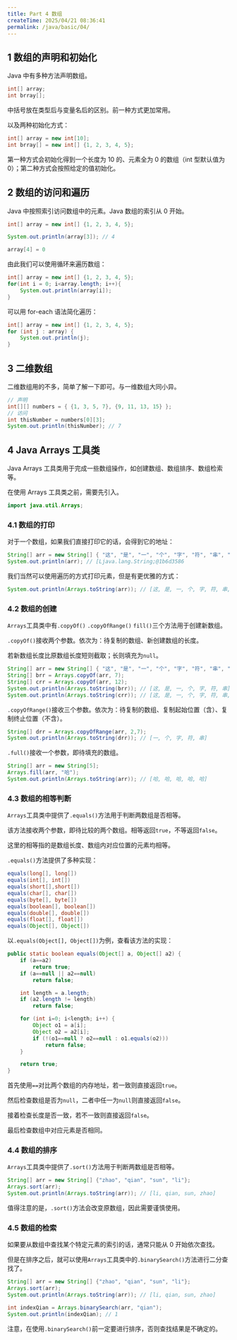 ```yaml
---
title: Part 4 数组
createTime: 2025/04/21 08:36:41
permalink: /java/basic/04/
---
```


## 1 数组的声明和初始化

Java 中有多种方法声明数组。

```java
int[] array;
int brray[];
```

中括号放在类型后与变量名后的区别。前一种方式更加常用。

以及两种初始化方式：

```java
int[] array = new int[10];
int brray[] = new int[] {1, 2, 3, 4, 5};
```

第一种方式会初始化得到一个长度为 10 的、元素全为 0 的数组（int 型默认值为 0）；第二种方式会按照给定的值初始化。

## 2 数组的访问和遍历

Java 中按照索引访问数组中的元素。Java 数组的索引从 0 开始。

```java
int[] array = new int[] {1, 2, 3, 4, 5};

System.out.println(array[3]); // 4

array[4] = 0
```

由此我们可以使用循环来遍历数组：

```java
int[] array = new int[] {1, 2, 3, 4, 5};
for(int i = 0; i<array.length; i++){
    System.out.println(array[i]);
}
```

可以用 for-each 语法简化遍历：

```java
int[] array = new int[] {1, 2, 3, 4, 5};
for (int j : array) {
    System.out.println(j);
}
```

## 3 二维数组

二维数组用的不多，简单了解一下即可。与一维数组大同小异。

```java
// 声明
int[][] numbers = { {1, 3, 5, 7}, {9, 11, 13, 15} };
// 访问
int thisNumber = numbers[0][3];
System.out.println(thisNumber); // 7
```

## 4 Java Arrays 工具类

Java Arrays 工具类用于完成一些数组操作，如创建数组、数组排序、数组检索等。

在使用 Arrays 工具类之前，需要先引入。

```java
import java.util.Arrays;
```

### 4.1 数组的打印

对于一个数组，如果我们直接打印它的话，会得到它的地址：

```java
String[] arr = new String[] { "这", "是", "一", "个", "字", "符", "串", "数", "组" };
System.out.println(arr); // [Ljava.lang.String;@1b6d3586
```

我们当然可以使用遍历的方式打印元素，但是有更优雅的方式：

```java
System.out.println(Arrays.toString(arr)); // [这, 是, 一, 个, 字, 符, 串, 数, 组]
```

### 4.2 数组的创建

`Arrays`工具类中有`.copyOf()` `.copyOfRange()` `fill()`三个方法用于创建新数组。

`.copyOf()`接收两个参数。依次为：待复制的数组、新创建数组的长度。

若新数组长度比原数组长度短则截取；长则填充为`null`。

```java
String[] arr = new String[] { "这", "是", "一", "个", "字", "符", "串", "数", "组" };
String[] brr = Arrays.copyOf(arr, 7);
String[] crr = Arrays.copyOf(arr, 12);
System.out.println(Arrays.toString(brr)); // [这, 是, 一, 个, 字, 符, 串]
System.out.println(Arrays.toString(crr)); // [这, 是, 一, 个, 字, 符, 串, 数, 组, null, null, null]
```

`.copyOfRange()`接收三个参数。依次为：待复制的数组、复制起始位置（含）、复制终止位置（不含）。

```java
String[] drr = Arrays.copyOfRange(arr, 2,7);
System.out.println(Arrays.toString(drr)); // [一, 个, 字, 符, 串]
```

`.full()`接收一个参数，即待填充的数组。

```java
String[] arr = new String[5];
Arrays.fill(arr, "哈");
System.out.println(Arrays.toString(arr)); // [哈, 哈, 哈, 哈, 哈]
```

### 4.3 数组的相等判断

`Arrays`工具类中提供了`.equals()`方法用于判断两数组是否相等。

该方法接收两个参数，即待比较的两个数组。相等返回`true`，不等返回`false`。

这里的相等指的是数组长度、数组内对应位置的元素均相等。

`.equals()`方法提供了多种实现：

```java
equals(long[], long[])
equals(int[], int[])
equals(short[],short[])
equals(char[], char[])
equals(byte[], byte[])
equals(boolean[], boolean[])
equals(double[], double[])
equals(float[], float[])
equals(Object[], Object[])
```

以`.equals(Object[], Object[])`为例，查看该方法的实现：

```java
public static boolean equals(Object[] a, Object[] a2) {
    if (a==a2)
        return true;
    if (a==null || a2==null)
        return false;

    int length = a.length;
    if (a2.length != length)
        return false;

    for (int i=0; i<length; i++) {
        Object o1 = a[i];
        Object o2 = a2[i];
        if (!(o1==null ? o2==null : o1.equals(o2)))
            return false;
    }

    return true;
}
```

首先使用`==`对比两个数组的内存地址，若一致则直接返回`true`。

然后检查数组是否为`null`，二者中任一为`null`则直接返回`false`。

接着检查长度是否一致，若不一致则直接返回`false`。

最后检查数组中对应元素是否相同。

### 4.4 数组的排序

`Arrays`工具类中提供了`.sort()`方法用于判断两数组是否相等。

```java
String[] arr = new String[] {"zhao", "qian", "sun", "li"};
Arrays.sort(arr);
System.out.println(Arrays.toString(arr)); // [li, qian, sun, zhao]
```

值得注意的是，`.sort()`方法会改变原数组，因此需要谨慎使用。

### 4.5 数组的检索

如果要从数组中查找某个特定元素的索引的话，通常只能从 0 开始依次查找。

但是在排序之后，就可以使用`Arrays`工具类中的`.binarySearch()`方法进行二分查找了。

```java
String[] arr = new String[] {"zhao", "qian", "sun", "li"};
Arrays.sort(arr);
System.out.println(Arrays.toString(arr)); // [li, qian, sun, zhao]

int indexQian = Arrays.binarySearch(arr, "qian");  
System.out.println(indexQian); // 1
```

注意，在使用`.binarySearch()`前一定要进行排序，否则查找结果是不确定的。